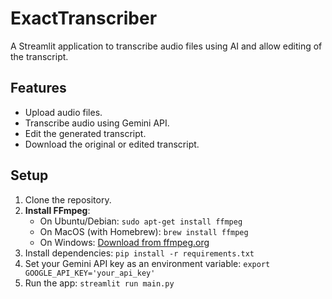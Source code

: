 # ExactTranscriber

A Streamlit application to transcribe audio files using AI and allow editing of the transcript.

## Features

*   Upload audio files.
*   Transcribe audio using Gemini API.
*   Edit the generated transcript.
*   Download the original or edited transcript.

## Setup

1.  Clone the repository.
2.  **Install FFmpeg**:
    - On Ubuntu/Debian: `sudo apt-get install ffmpeg`
    - On MacOS (with Homebrew): `brew install ffmpeg`
    - On Windows: [Download from ffmpeg.org](https://ffmpeg.org/download.html)
3.  Install dependencies: `pip install -r requirements.txt`
4.  Set your Gemini API key as an environment variable: `export GOOGLE_API_KEY='your_api_key'`
5.  Run the app: `streamlit run main.py`
